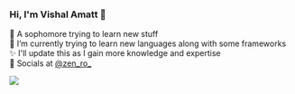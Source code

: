 ### Hi, I'm Vishal Amatt 👋

   👀 A sophomore trying to learn new stuff <br>
    🌱 I’m currently trying to learn new languages along with some frameworks <br>
    ✨ I'll update this as I gain more knowledge and expertise <br>
    👋 Socials at [@zen_ro_](https://twitter.com/zen_ro_)

<!--
**Vishalamatt/Vishalamatt** is a ✨ _special_ ✨ repository because its `README.md` (this file) appears on your GitHub profile.
-->
![](https://komarev.com/ghpvc/?username=Vishalamatt&label=PROFILE+VIEWS)


   


